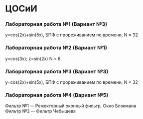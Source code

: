 # ЦОСиИ

### Лабораторная работа №1 (Вариант №3)
y=cos(2x)+sin(5x), БПФ с прореживанием по времени, N = 32

### Лабораторная работа №2 (Вариант №1)
y=cos(3x); z=sin(2x) N = 8

### Лабораторная работа №3 (Вариант №3)
y=cos(2x)+sin(5x), БПФ с прореживанием по времени, N = 32

### Лабораторная работа №4 (Вариант №5)
Фильтр №1 -- Режекторный оконный фильтр. Окно Блэкмана  
Фильтр №2 -- Фильтр Чебышева

